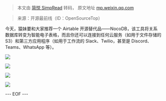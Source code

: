 > 本文由 [简悦 SimpRead](http://ksria.com/simpread/) 转码， 原文地址 [mp.weixin.qq.com](https://mp.weixin.qq.com/s?__biz=MzI4ODU5NzY1MQ==&mid=2247497449&idx=3&sn=81041af07257da728c748238d95b6e64&chksm=ec394515db4ecc03b2c7122e82810b22f72739ceab0a0245d6f82aada4b40499ea48068939de&mpshare=1&scene=1&srcid=07272lNTJI8GtjJwzENSt46H&sharer_sharetime=1627375214648&sharer_shareid=7fece245937ac96f04f0fb8e1311fff1#rd)

> 来源：开源最前线（ID：OpenSourceTop） 

今天，猿妹要和大家推荐一个 Airtable 开源替代品——NocoDB，该工具将关系数据库转变为智能电子表格，而且你还可以连接到任何云服务（如用于文件存储的 S3）和第三方应用程序（如用于工作流的 Slack、Twilio，甚至是 Discord、Teams、WhatsApp 等）。

![](https://mmbiz.qpic.cn/sz_mmbiz_png/kOTNkic5gVBGWicNc8XC0scKSg0RDuQPkXtYWwicOnuIaluhL0JVP3XRHVkkJVJCqZvoeXU8DUbZxJ9gEeCpEVJxA/640?wx_fmt=png)

![](https://mmbiz.qpic.cn/sz_mmbiz_png/kOTNkic5gVBGWicNc8XC0scKSg0RDuQPkXtOiaACmoX5N1AZEm5CjRXrVhAibfOJK838c4skkica63obnTiagibILJcjg/640?wx_fmt=png)

![](https://mmbiz.qpic.cn/sz_mmbiz_png/kOTNkic5gVBGWicNc8XC0scKSg0RDuQPkXbYZQ0ichGcUWvtsL01v0myBPV2DRRmJSlW2hZ5VnaRlwGqgcgXzcp4g/640?wx_fmt=png)  

![](https://mmbiz.qpic.cn/sz_mmbiz_png/kOTNkic5gVBGWicNc8XC0scKSg0RDuQPkXby8MvfM1XMQGutgd8ksNPuCatic3DIWwr6LmJZIgXmnl9RvNiaAymUibg/640?wx_fmt=png)

--- EOF ---